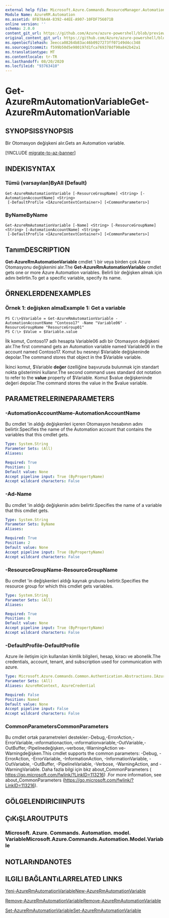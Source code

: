 ```yaml
---
external help file: Microsoft.Azure.Commands.ResourceManager.Automation.dll-Help.xml
Module Name: AzureRM.Automation
ms.assetid: 8FB78A4A-8392-44EE-A907-10FDF756071B
online version: ''
schema: 2.0.0
content_git_url: https://github.com/Azure/azure-powershell/blob/preview/src/ResourceManager/Automation/Commands.Automation/help/Get-AzureRMAutomationVariable.md
original_content_git_url: https://github.com/Azure/azure-powershell/blob/preview/src/ResourceManager/Automation/Commands.Automation/help/Get-AzureRMAutomationVariable.md
ms.openlocfilehash: 3eecca08264b83ac46b0927273ff07149d4cc348
ms.sourcegitcommit: f599b50d5e980197d1fca769378df90a842b42a1
ms.translationtype: MT
ms.contentlocale: tr-TR
ms.lasthandoff: 08/20/2020
ms.locfileid: "93763410"
---
```

# <span data-ttu-id="6a51a-101">Get-AzureRmAutomationVariable</span><span class="sxs-lookup"><span data-stu-id="6a51a-101">Get-AzureRmAutomationVariable</span></span>

## <span data-ttu-id="6a51a-102">SYNOPSIS</span><span class="sxs-lookup"><span data-stu-id="6a51a-102">SYNOPSIS</span></span>
<span data-ttu-id="6a51a-103">Bir Otomasyon değişkeni alır.</span><span class="sxs-lookup"><span data-stu-id="6a51a-103">Gets an Automation variable.</span></span>

[!INCLUDE [migrate-to-az-banner](../../includes/migrate-to-az-banner.md)]

## <span data-ttu-id="6a51a-104">INDEKI</span><span class="sxs-lookup"><span data-stu-id="6a51a-104">SYNTAX</span></span>

### <span data-ttu-id="6a51a-105">Tümü (varsayılan)</span><span class="sxs-lookup"><span data-stu-id="6a51a-105">ByAll (Default)</span></span>
```
Get-AzureRmAutomationVariable [-ResourceGroupName] <String> [-AutomationAccountName] <String>
 [-DefaultProfile <IAzureContextContainer>] [<CommonParameters>]
```

### <span data-ttu-id="6a51a-106">ByName</span><span class="sxs-lookup"><span data-stu-id="6a51a-106">ByName</span></span>
```
Get-AzureRmAutomationVariable [-Name] <String> [-ResourceGroupName] <String> [-AutomationAccountName] <String>
 [-DefaultProfile <IAzureContextContainer>] [<CommonParameters>]
```

## <span data-ttu-id="6a51a-107">Tanım</span><span class="sxs-lookup"><span data-stu-id="6a51a-107">DESCRIPTION</span></span>
<span data-ttu-id="6a51a-108">**Get-AzureRmAutomationVariable** cmdlet 'i bir veya birden çok Azure Otomasyonu değişkenini alır.</span><span class="sxs-lookup"><span data-stu-id="6a51a-108">The **Get-AzureRmAutomationVariable** cmdlet gets one or more Azure Automation variables.</span></span>
<span data-ttu-id="6a51a-109">Belirli bir değişken almak için adını belirtin.</span><span class="sxs-lookup"><span data-stu-id="6a51a-109">To get a specific variable, specify its name.</span></span>

## <span data-ttu-id="6a51a-110">ÖRNEKLERDEN</span><span class="sxs-lookup"><span data-stu-id="6a51a-110">EXAMPLES</span></span>

### <span data-ttu-id="6a51a-111">Örnek 1: değişken alma</span><span class="sxs-lookup"><span data-stu-id="6a51a-111">Example 1: Get a variable</span></span>
```
PS C:\>$Variable = Get-AzureRmAutomationVariable -AutomationAccountName "Contoso17" -Name "Variable06" -ResourceGroupName "ResourceGroup01"
PS C:\> $Value = $Variable.value
```

<span data-ttu-id="6a51a-112">İlk komut, Contoso17 adlı hesapta Variable06 adlı bir Otomasyon değişkeni alır.</span><span class="sxs-lookup"><span data-stu-id="6a51a-112">The first command gets an Automation variable named Variable06 in the account named Contoso17.</span></span>
<span data-ttu-id="6a51a-113">Komut bu nesneyi $Variable değişkeninde depolar.</span><span class="sxs-lookup"><span data-stu-id="6a51a-113">The command stores that object in the $Variable variable.</span></span>

<span data-ttu-id="6a51a-114">İkinci komut, $Variable **değer** özelliğine başvuruda bulunmak için standart nokta gösterimini kullanır.</span><span class="sxs-lookup"><span data-stu-id="6a51a-114">The second command uses standard dot notation to refer to the **value** property of $Variable.</span></span>
<span data-ttu-id="6a51a-115">Komut $value değişkeninde değeri depolar.</span><span class="sxs-lookup"><span data-stu-id="6a51a-115">The command stores the value in the $value variable.</span></span>

## <span data-ttu-id="6a51a-116">PARAMETRELERINE</span><span class="sxs-lookup"><span data-stu-id="6a51a-116">PARAMETERS</span></span>

### <span data-ttu-id="6a51a-117">-AutomationAccountName</span><span class="sxs-lookup"><span data-stu-id="6a51a-117">-AutomationAccountName</span></span>
<span data-ttu-id="6a51a-118">Bu cmdlet 'in aldığı değişkenleri içeren Otomasyon hesabının adını belirtir.</span><span class="sxs-lookup"><span data-stu-id="6a51a-118">Specifies the name of the Automation account that contains the variables that this cmdlet gets.</span></span>

```yaml
Type: System.String
Parameter Sets: (All)
Aliases: 

Required: True
Position: 1
Default value: None
Accept pipeline input: True (ByPropertyName)
Accept wildcard characters: False
```

### <span data-ttu-id="6a51a-119">-Ad</span><span class="sxs-lookup"><span data-stu-id="6a51a-119">-Name</span></span>
<span data-ttu-id="6a51a-120">Bu cmdlet 'in aldığı değişkenin adını belirtir.</span><span class="sxs-lookup"><span data-stu-id="6a51a-120">Specifies the name of a variable that this cmdlet gets.</span></span>

```yaml
Type: System.String
Parameter Sets: ByName
Aliases: 

Required: True
Position: 2
Default value: None
Accept pipeline input: True (ByPropertyName)
Accept wildcard characters: False
```

### <span data-ttu-id="6a51a-121">-ResourceGroupName</span><span class="sxs-lookup"><span data-stu-id="6a51a-121">-ResourceGroupName</span></span>
<span data-ttu-id="6a51a-122">Bu cmdlet 'in değişkenleri aldığı kaynak grubunu belirtir.</span><span class="sxs-lookup"><span data-stu-id="6a51a-122">Specifies the resource group for which this cmdlet gets variables.</span></span>

```yaml
Type: System.String
Parameter Sets: (All)
Aliases: 

Required: True
Position: 0
Default value: None
Accept pipeline input: True (ByPropertyName)
Accept wildcard characters: False
```

### <span data-ttu-id="6a51a-123">-DefaultProfile</span><span class="sxs-lookup"><span data-stu-id="6a51a-123">-DefaultProfile</span></span>
<span data-ttu-id="6a51a-124">Azure ile iletişim için kullanılan kimlik bilgileri, hesap, kiracı ve abonelik.</span><span class="sxs-lookup"><span data-stu-id="6a51a-124">The credentials, account, tenant, and subscription used for communication with azure.</span></span>

```yaml
Type: Microsoft.Azure.Commands.Common.Authentication.Abstractions.IAzureContextContainer
Parameter Sets: (All)
Aliases: AzureRmContext, AzureCredential

Required: False
Position: Named
Default value: None
Accept pipeline input: False
Accept wildcard characters: False
```

### <span data-ttu-id="6a51a-125">CommonParameters</span><span class="sxs-lookup"><span data-stu-id="6a51a-125">CommonParameters</span></span>
<span data-ttu-id="6a51a-126">Bu cmdlet ortak parametreleri destekler:-Debug,-ErrorAction,-ErrorVariable,-ınformationaction,-ınformationvariable,-OutVariable,-OutBuffer,-Pipelinedeğişken,-verbose,-WarningAction ve-Warningdeğişken.</span><span class="sxs-lookup"><span data-stu-id="6a51a-126">This cmdlet supports the common parameters: -Debug, -ErrorAction, -ErrorVariable, -InformationAction, -InformationVariable, -OutVariable, -OutBuffer, -PipelineVariable, -Verbose, -WarningAction, and -WarningVariable.</span></span> <span data-ttu-id="6a51a-127">Daha fazla bilgi için bkz about_CommonParameters ( https://go.microsoft.com/fwlink/?LinkID=113216) .</span><span class="sxs-lookup"><span data-stu-id="6a51a-127">For more information, see about_CommonParameters (https://go.microsoft.com/fwlink/?LinkID=113216).</span></span>

## <span data-ttu-id="6a51a-128">GÖLGELENDIRICI</span><span class="sxs-lookup"><span data-stu-id="6a51a-128">INPUTS</span></span>

## <span data-ttu-id="6a51a-129">ÇıKıŞLAR</span><span class="sxs-lookup"><span data-stu-id="6a51a-129">OUTPUTS</span></span>

### <span data-ttu-id="6a51a-130">Microsoft. Azure. Commands. Automation. model. Variable</span><span class="sxs-lookup"><span data-stu-id="6a51a-130">Microsoft.Azure.Commands.Automation.Model.Variable</span></span>

## <span data-ttu-id="6a51a-131">NOTLARıNDA</span><span class="sxs-lookup"><span data-stu-id="6a51a-131">NOTES</span></span>

## <span data-ttu-id="6a51a-132">ILGILI BAĞLANTıLAR</span><span class="sxs-lookup"><span data-stu-id="6a51a-132">RELATED LINKS</span></span>

[<span data-ttu-id="6a51a-133">Yeni-AzureRmAutomationVariable</span><span class="sxs-lookup"><span data-stu-id="6a51a-133">New-AzureRmAutomationVariable</span></span>](./New-AzureRMAutomationVariable.md)

[<span data-ttu-id="6a51a-134">Remove-AzureRmAutomationVariable</span><span class="sxs-lookup"><span data-stu-id="6a51a-134">Remove-AzureRmAutomationVariable</span></span>](./Remove-AzureRMAutomationVariable.md)

[<span data-ttu-id="6a51a-135">Set-AzureRmAutomationVariable</span><span class="sxs-lookup"><span data-stu-id="6a51a-135">Set-AzureRmAutomationVariable</span></span>](./Set-AzureRMAutomationVariable.md)


